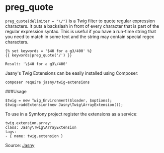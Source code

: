 # preg_quote

`preg_quote(delimiter = "\/")` is a Twig filter to quote regular expression characters. It puts a backslash in front of
every character that is part of the regular expression syntax. This is useful if you have a run-time string that you
need to match in some text and the string may contain special regex characters.

```twig
{% set keywords = '$40 for a g3/400' %}
{{ keywords|preg_quote('/') }}

Result: '\$40 for a g3\/400'
```

Jasny's Twig Extensions can be easily installed using Composer:

```twig
composer require jasny/twig-extensions
```

###Usage

```twig
$twig = new Twig_Environment($loader, $options);
$twig->addExtension(new Jasny\Twig\ArrayExtension());
```

To use in a Symfony project register the extensions as a service:

```twig
twig.extension.array:
class: Jasny\Twig\ArrayExtension
tags:
- { name: twig.extension }
```

Source: [Jasny](https://github.com/jasny/twig-extensions)
